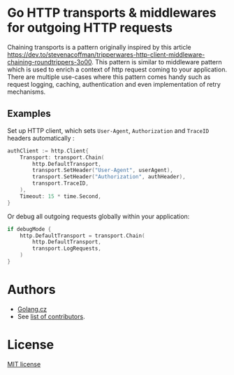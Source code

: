 # Go HTTP transports & middlewares for outgoing HTTP requests

Chaining transports is a pattern originally inspired by this article https://dev.to/stevenacoffman/tripperwares-http-client-middleware-chaining-roundtrippers-3o00.
This pattern is similar to middleware pattern which is used to enrich a context of http request coming to your application.
There are multiple use-cases where this pattern comes handy such as request logging, caching, authentication and even implementation of retry mechanisms.


## Examples

Set up HTTP client, which sets `User-Agent`, `Authorization` and `TraceID` headers automatically :
```go
authClient := http.Client{
    Transport: transport.Chain(
        http.DefaultTransport,
        transport.SetHeader("User-Agent", userAgent),
        transport.SetHeader("Authorization", authHeader),
        transport.TraceID,
    ),
    Timeout: 15 * time.Second,
}
```

Or debug all outgoing requests globally within your application:
```go
if debugMode {
    http.DefaultTransport = transport.Chain(
        http.DefaultTransport,
        transport.LogRequests,
    )
}
```

# Authors
- [Golang.cz](https://golang.cz/)
- See [list of contributors](https://github.com/golang-cz/transport/graphs/contributors).

# License
[MIT license](./LICENSE)
